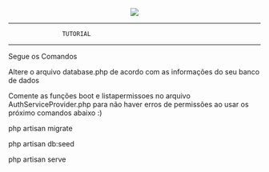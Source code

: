 <p align="center"><img src="https://laravel.com/assets/img/components/logo-laravel.svg"></p>


---------------------------------------------        
                   TUTORIAL
----------------------------------------------
Segue os Comandos

Altere o arquivo database.php de acordo com as informações do seu banco de dados 

Comente as funções boot e listapermissoes no arquivo AuthServiceProvider.php para não haver erros de permissões ao usar os próximo comandos abaixo :) 


php artisan migrate

php artisan db:seed

php artisan serve


